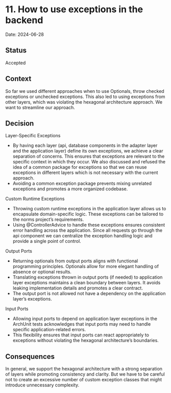 # 11. How to use exceptions in the backend

Date: 2024-06-28

## Status

Accepted

## Context
So far we used different approaches when to use Optionals, throw checked exceptions or unchecked exceptions. This also led
to using exceptions from other layers, which was violating the hexagonal architecture approach. We want to streamline our approach.

## Decision
Layer-Specific Exceptions
* By having each layer (api, database components in the adapter layer and the application layer) define its own exceptions, we achieve a clear separation of concerns. This ensures that exceptions are relevant to the specific context in which they occur. We also discussed and refused the idea of a common package for exceptions so that we can reuse exceptions in different layers which is not necessary with the current approach.
* Avoiding a common exception package prevents mixing unrelated exceptions and promotes a more organized codebase.

Custom Runtime Exceptions
* Throwing custom runtime exceptions in the application layer allows us to encapsulate domain-specific logic. These exceptions can be tailored to the norms project’s requirements.
* Using @ControllerAdvice to handle these exceptions ensures consistent error handling across the application. Since all requests go through the api component we can centralize the exception handling logic and provide a single point of control.

Output Ports
* Returning optionals from output ports aligns with functional programming principles. Optionals allow for more elegant handling of absence or optional results.
* Translating exceptions thrown in output ports (if needed) to application layer exceptions maintains a clean boundary between layers. It avoids leaking implementation details and promotes a clear contract.
* The output port is not allowed not have a dependency on the application layer’s exceptions.

Input Ports
* Allowing input ports to depend on application layer exceptions in the ArchUnit tests acknowledges that input ports may need to handle specific application-related errors.
* This flexibility ensures that input ports can react appropriately to exceptions without violating the hexagonal architecture’s boundaries.

## Consequences
In general, we support the hexagonal architecture with a strong separation of layers while promoting consistency and clarity.
But we have to be careful not to create an excessive number of custom exception classes that might introduce unnecessary complexity.
